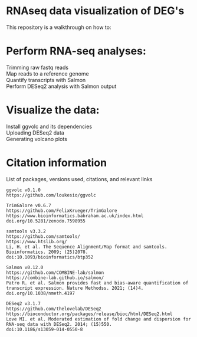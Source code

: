 # RNAseq data visualization of DEG's
This repository is a walkthrough on how to:

# Perform RNA-seq analyses: 
  Trimming raw fastq reads
<br>
  Map reads to a reference genome 
<br>
  Quantify transcripts with Salmon
<br>
  Perform DESeq2 analysis with Salmon output


# Visualize the data:
  Install ggvolc and its dependencies
<br>
  Uploading DESeq2 data
<br>
  Generating volcano plots


# Citation information
List of packages, versions used, citations, and relevant links
 
```
ggvolc v0.1.0
https://github.com/loukesio/ggvolc

TrimGalore v0.6.7
https://github.com/FelixKrueger/TrimGalore
https://www.bioinformatics.babraham.ac.uk/index.html
doi.org/10.5281/zenodo.7598955

samtools v3.3.2
https://github.com/samtools/
https://www.htslib.org/
Li, H. et al. The Sequence Alignment/Map format and samtools. Bioinformatics. 2009; (25)2078.
doi:10.1093/bioinformatics/btp352

Salmon v0.12.0
https://github.com/COMBINE-lab/salmon
https://combine-lab.github.io/salmon/
Patro R. et al. Salmon provides fast and bias-aware quantification of transcript expression. Nature Methodss. 2021; (14)4.  doi.org/10.1038/nmeth.4197

DESeq2 v3.1.7
https://github.com/thelovelab/DESeq2
https://bioconductor.org/packages/release/bioc/html/DESeq2.html
Love MI. et al. Moderated estimation of fold change and dispersion for RNA-seq data with DESeq2. 2014; (15)550.
doi:10.1186/s13059-014-0550-8

```
